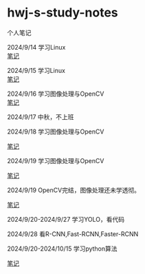 # hwj-s-study-notes
个人笔记

2024/9/14 学习Linux     
[笔记](https://intronrewrite.github.io/hwj-s-study-notes/Linux学习笔记/index.html)

2024/9/15 学习Linux     
[笔记](https://intronrewrite.github.io/hwj-s-study-notes/Linux学习笔记/index.html)

2024/9/16 学习图像处理与OpenCV     
[笔记](https://intronrewrite.github.io/hwj-s-study-notes/Opencv学习笔记/index.html)

2024/9/17 中秋，不上班

2024/9/18 学习图像处理与OpenCV    

[笔记](https://intronrewrite.github.io/hwj-s-study-notes/Opencv学习笔记/index.html)

2024/9/19 学习图像处理与OpenCV    

[笔记](https://intronrewrite.github.io/hwj-s-study-notes/Opencv学习笔记/index.html)

2024/9/19 OpenCV完结，图像处理还未学透彻。   

[笔记](https://intronrewrite.github.io/hwj-s-study-notes/Opencv学习笔记/index.html)

2024/9/20-2024/9/27 学习YOLO，看代码

2024/9/28 看R-CNN,Fast-RCNN,Faster-RCNN

2024/9/20-2024/10/15 学习python算法

[笔记](https://intronrewrite.github.io/hwj-s-study-notes/Python学习笔记/index.html)
